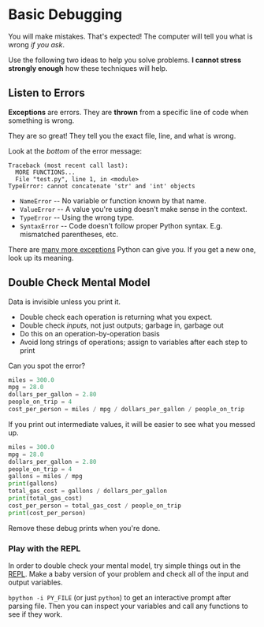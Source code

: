 # Basic Debugging

You will make mistakes.
That's expected!
The computer will tell you what is wrong _if you ask_.

Use the following two ideas to help you solve problems.
**I cannot stress strongly enough** how these techniques will help.

## Listen to Errors

**Exceptions** are errors.
They are **thrown** from a specific line of code when something is wrong.

They are so great!
They tell you the exact file, line, and what is wrong.

Look at the _bottom_ of the error message:

```
Traceback (most recent call last):
  MORE FUNCTIONS...
  File "test.py", line 1, in <module>
TypeError: cannot concatenate 'str' and 'int' objects
```

* `NameError` -- No variable or function known by that name.
* `ValueError` -- A value you're using doesn't make sense in the context.
* `TypeError` -- Using the wrong type.
* `SyntaxError` -- Code doesn't follow proper Python syntax. E.g. mismatched parentheses, etc.

There are [many more exceptions](https://docs.python.org/3.5/library/exceptions.html#concrete-exceptions) Python can give you.
If you get a new one, look up its meaning.

## Double Check Mental Model

Data is invisible unless you print it.

* Double check each operation is returning what you expect.
* Double check _inputs_, not just outputs; garbage in, garbage out
* Do this on an operation-by-operation basis
* Avoid long strings of operations; assign to variables after each step to print

Can you spot the error?

```py
miles = 300.0
mpg = 28.0
dollars_per_gallon = 2.80
people_on_trip = 4
cost_per_person = miles / mpg / dollars_per_gallon / people_on_trip
```

If you print out intermediate values, it will be easier to see what you messed up.

```py
miles = 300.0
mpg = 28.0
dollars_per_gallon = 2.80
people_on_trip = 4
gallons = miles / mpg
print(gallons)
total_gas_cost = gallons / dollars_per_gallon
print(total_gas_cost)
cost_per_person = total_gas_cost / people_on_trip
print(cost_per_person)
```

Remove these debug prints when you're done.

### Play with the REPL

In order to double check your mental model, try simple things out in the [REPL](/notes/py-repl.md).
Make a baby version of your problem and check all of the input and output variables.

`bpython -i PY_FILE` (or just `python`) to get an interactive prompt after parsing file.
Then you can inspect your variables and call any functions to see if they work.
